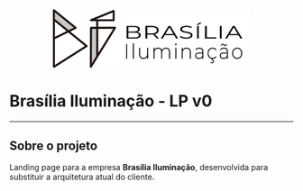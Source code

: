 <div align="center" >
 <img src="assets/logo.png" alt="Brasília Iluminação Logo"  width="350" title="Brasília Iluminação">
</div>

# Brasília Iluminação - LP v0

---

## Sobre o projeto

Landing page para a empresa **Brasília Iluminação**, desenvolvida para substituir a arquitetura atual do cliente.
